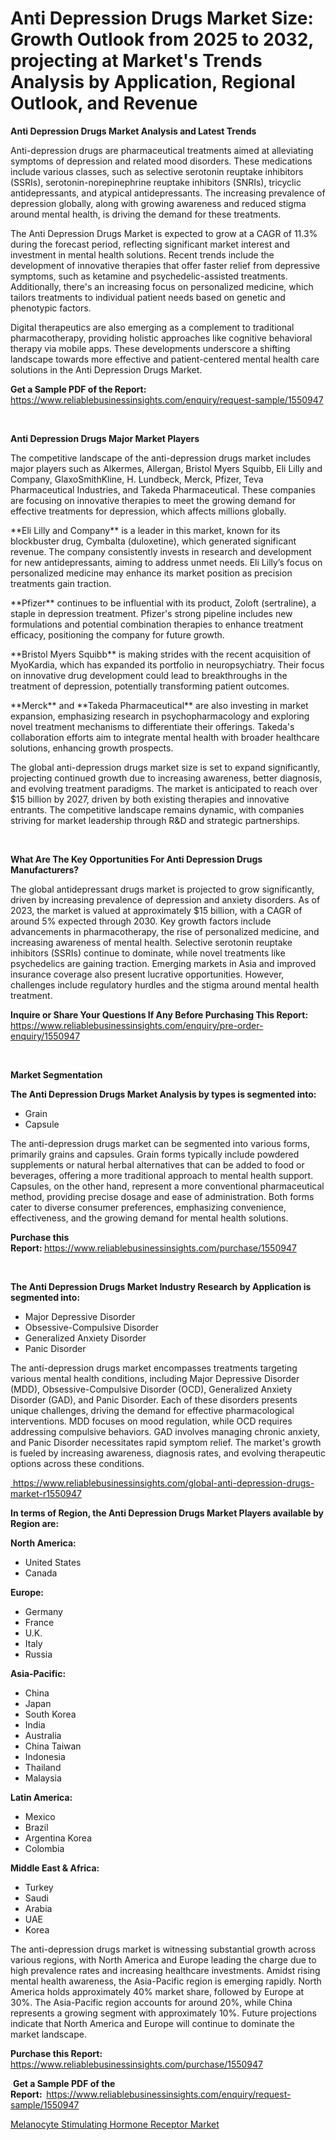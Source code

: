 <p><h1>Anti Depression Drugs Market Size: Growth Outlook from 2025 to 2032, projecting at Market's Trends Analysis by Application, Regional Outlook, and Revenue</h1></p><p><strong>Anti Depression Drugs Market Analysis and Latest Trends</strong></p>
<p><p>Anti-depression drugs are pharmaceutical treatments aimed at alleviating symptoms of depression and related mood disorders. These medications include various classes, such as selective serotonin reuptake inhibitors (SSRIs), serotonin-norepinephrine reuptake inhibitors (SNRIs), tricyclic antidepressants, and atypical antidepressants. The increasing prevalence of depression globally, along with growing awareness and reduced stigma around mental health, is driving the demand for these treatments.</p><p>The Anti Depression Drugs Market is expected to grow at a CAGR of 11.3% during the forecast period, reflecting significant market interest and investment in mental health solutions. Recent trends include the development of innovative therapies that offer faster relief from depressive symptoms, such as ketamine and psychedelic-assisted treatments. Additionally, there's an increasing focus on personalized medicine, which tailors treatments to individual patient needs based on genetic and phenotypic factors. </p><p>Digital therapeutics are also emerging as a complement to traditional pharmacotherapy, providing holistic approaches like cognitive behavioral therapy via mobile apps. These developments underscore a shifting landscape towards more effective and patient-centered mental health care solutions in the Anti Depression Drugs Market.</p></p>
<p><strong>Get a Sample PDF of the Report:&nbsp;</strong> <a href="https://www.reliablebusinessinsights.com/enquiry/request-sample/1550947?utm_campaign=3256&utm_medium=2&utm_source=Github&utm_content=ia&utm_term=08032025&utm_id=anti-depression-drugs">https://www.reliablebusinessinsights.com/enquiry/request-sample/1550947</a></p>
<p>&nbsp;</p>
<p><strong>Anti Depression Drugs Major Market Players</strong></p>
<p><p>The competitive landscape of the anti-depression drugs market includes major players such as Alkermes, Allergan, Bristol Myers Squibb, Eli Lilly and Company, GlaxoSmithKline, H. Lundbeck, Merck, Pfizer, Teva Pharmaceutical Industries, and Takeda Pharmaceutical. These companies are focusing on innovative therapies to meet the growing demand for effective treatments for depression, which affects millions globally.</p><p>**Eli Lilly and Company** is a leader in this market, known for its blockbuster drug, Cymbalta (duloxetine), which generated significant revenue. The company consistently invests in research and development for new antidepressants, aiming to address unmet needs. Eli Lilly’s focus on personalized medicine may enhance its market position as precision treatments gain traction.</p><p>**Pfizer** continues to be influential with its product, Zoloft (sertraline), a staple in depression treatment. Pfizer's strong pipeline includes new formulations and potential combination therapies to enhance treatment efficacy, positioning the company for future growth.</p><p>**Bristol Myers Squibb** is making strides with the recent acquisition of MyoKardia, which has expanded its portfolio in neuropsychiatry. Their focus on innovative drug development could lead to breakthroughs in the treatment of depression, potentially transforming patient outcomes.</p><p>**Merck** and **Takeda Pharmaceutical** are also investing in market expansion, emphasizing research in psychopharmacology and exploring novel treatment mechanisms to differentiate their offerings. Takeda's collaboration efforts aim to integrate mental health with broader healthcare solutions, enhancing growth prospects.</p><p>The global anti-depression drugs market size is set to expand significantly, projecting continued growth due to increasing awareness, better diagnosis, and evolving treatment paradigms. The market is anticipated to reach over $15 billion by 2027, driven by both existing therapies and innovative entrants. The competitive landscape remains dynamic, with companies striving for market leadership through R&D and strategic partnerships.</p></p>
<p>&nbsp;</p>
<p><strong>What Are The Key Opportunities For Anti Depression Drugs Manufacturers?</strong></p>
<p><p>The global antidepressant drugs market is projected to grow significantly, driven by increasing prevalence of depression and anxiety disorders. As of 2023, the market is valued at approximately $15 billion, with a CAGR of around 5% expected through 2030. Key growth factors include advancements in pharmacotherapy, the rise of personalized medicine, and increasing awareness of mental health. Selective serotonin reuptake inhibitors (SSRIs) continue to dominate, while novel treatments like psychedelics are gaining traction. Emerging markets in Asia and improved insurance coverage also present lucrative opportunities. However, challenges include regulatory hurdles and the stigma around mental health treatment.</p></p>
<p><strong>Inquire or Share Your Questions If Any Before Purchasing This Report:</strong> <a href="https://www.reliablebusinessinsights.com/enquiry/pre-order-enquiry/1550947?utm_campaign=3256&utm_medium=2&utm_source=Github&utm_content=ia&utm_term=08032025&utm_id=anti-depression-drugs">https://www.reliablebusinessinsights.com/enquiry/pre-order-enquiry/1550947</a></p>
<p>&nbsp;</p>
<p><strong>Market Segmentation</strong></p>
<p><strong>The Anti Depression Drugs Market Analysis by types is segmented into:</strong></p>
<p><ul><li>Grain</li><li>Capsule</li></ul></p>
<p><p>The anti-depression drugs market can be segmented into various forms, primarily grains and capsules. Grain forms typically include powdered supplements or natural herbal alternatives that can be added to food or beverages, offering a more traditional approach to mental health support. Capsules, on the other hand, represent a more conventional pharmaceutical method, providing precise dosage and ease of administration. Both forms cater to diverse consumer preferences, emphasizing convenience, effectiveness, and the growing demand for mental health solutions.</p></p>
<p><strong>Purchase this Report:&nbsp;</strong><a href="https://www.reliablebusinessinsights.com/purchase/1550947?utm_campaign=3256&utm_medium=2&utm_source=Github&utm_content=ia&utm_term=08032025&utm_id=anti-depression-drugs">https://www.reliablebusinessinsights.com/purchase/1550947</a></p>
<p>&nbsp;</p>
<p><strong>The Anti Depression Drugs Market Industry Research by Application is segmented into:</strong></p>
<p><ul><li>Major Depressive Disorder</li><li>Obsessive-Compulsive Disorder</li><li>Generalized Anxiety Disorder</li><li>Panic Disorder</li></ul></p>
<p><p>The anti-depression drugs market encompasses treatments targeting various mental health conditions, including Major Depressive Disorder (MDD), Obsessive-Compulsive Disorder (OCD), Generalized Anxiety Disorder (GAD), and Panic Disorder. Each of these disorders presents unique challenges, driving the demand for effective pharmacological interventions. MDD focuses on mood regulation, while OCD requires addressing compulsive behaviors. GAD involves managing chronic anxiety, and Panic Disorder necessitates rapid symptom relief. The market's growth is fueled by increasing awareness, diagnosis rates, and evolving therapeutic options across these conditions.</p></p>
<p><a href="https://www.reliablebusinessinsights.com/global-anti-depression-drugs-market-r1550947?utm_campaign=3256&utm_medium=2&utm_source=Github&utm_content=ia&utm_term=08032025&utm_id=anti-depression-drugs">&nbsp;https://www.reliablebusinessinsights.com/global-anti-depression-drugs-market-r1550947</a></p>
<p><strong>In terms of Region, the Anti Depression Drugs Market Players available by Region are:</strong></p>
<p>
    <p> <strong> North America: </strong>
        <ul>
            <li>United States</li>
            <li>Canada</li>
        </ul>
        </p> 
    <p> <strong> Europe: </strong>
        <ul>
            <li>Germany</li>
            <li>France</li>
            <li>U.K.</li>
            <li>Italy</li>
            <li>Russia</li>
        </ul>
        </p> 
    <p> <strong> Asia-Pacific: </strong>
        <ul>
            <li>China</li>
            <li>Japan</li>
            <li>South Korea</li>
            <li>India</li>
            <li>Australia</li>
            <li>China Taiwan</li>
            <li>Indonesia</li>
            <li>Thailand</li>
            <li>Malaysia</li>
        </ul>
        </p> 
    <p> <strong> Latin America: </strong>
        <ul>
            <li>Mexico</li>
            <li>Brazil</li>
            <li>Argentina Korea</li>
            <li>Colombia</li>
        </ul>
        </p> 
    <p> <strong> Middle East & Africa: </strong>
        <ul>
            <li>Turkey</li>
            <li>Saudi</li>
            <li>Arabia</li>
            <li>UAE</li>
            <li>Korea</li>
        </ul>
    </p>
    </p>
<p><p>The anti-depression drugs market is witnessing substantial growth across various regions, with North America and Europe leading the charge due to high prevalence rates and increasing healthcare investments. Amidst rising mental health awareness, the Asia-Pacific region is emerging rapidly. North America holds approximately 40% market share, followed by Europe at 30%. The Asia-Pacific region accounts for around 20%, while China represents a growing segment with approximately 10%. Future projections indicate that North America and Europe will continue to dominate the market landscape.</p></p>
<p><strong>Purchase this Report: </strong><a href="https://www.reliablebusinessinsights.com/purchase/1550947?utm_campaign=3256&utm_medium=2&utm_source=Github&utm_content=ia&utm_term=08032025&utm_id=anti-depression-drugs">https://www.reliablebusinessinsights.com/purchase/1550947</a></p>
<p>&nbsp;<strong>Get a Sample PDF of the Report:&nbsp;&nbsp;</strong><a href="https://www.reliablebusinessinsights.com/enquiry/request-sample/1550947?utm_campaign=3256&utm_medium=2&utm_source=Github&utm_content=ia&utm_term=08032025&utm_id=anti-depression-drugs">https://www.reliablebusinessinsights.com/enquiry/request-sample/1550947</a></p>
<p><strong></strong></p>
<p><p><a href="https://github.com/felishtimoti/Market-Research-Report-List-1/blob/main/melanocyte-stimulating-hormone-receptor-market.md?utm_campaign=3256&utm_medium=2&utm_source=Github&utm_content=ia&utm_term=08032025&utm_id=anti-depression-drugs">Melanocyte Stimulating Hormone Receptor Market</a></p></p>